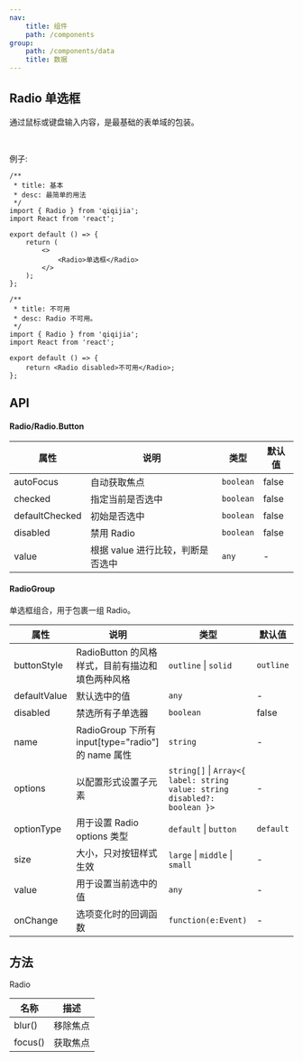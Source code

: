 ```yaml
---
nav:
    title: 组件
    path: /components
group:
    path: /components/data
    title: 数据
---
```


## Radio 单选框

通过鼠标或键盘输入内容，是最基础的表单域的包装。

<br />

例子:

<div class="fu-code-block-row">

<div class="fu-code-block-col-2-1">

```tsx
/**
 * title: 基本
 * desc: 最简单的用法
 */
import { Radio } from 'qiqijia';
import React from 'react';

export default () => {
    return (
        <>
            <Radio>单选框</Radio>
        </>
    );
};
```

</div>

<div class="fu-code-block-col-2-1">

```tsx
/**
 * title: 不可用
 * desc: Radio 不可用。
 */
import { Radio } from 'qiqijia';
import React from 'react';

export default () => {
    return <Radio disabled>不可用</Radio>;
};
```

</div>
</div>

## API

#### Radio/Radio.Button

| 属性           | 说明                              | 类型      | 默认值 |
| -------------- | --------------------------------- | --------- | ------ |
| autoFocus      | 自动获取焦点                      | `boolean` | false  |
| checked        | 指定当前是否选中                  | `boolean` | false  |
| defaultChecked | 初始是否选中                      | `boolean` | false  |
| disabled       | 禁用 Radio                        | `boolean` | false  |
| value          | 根据 value 进行比较，判断是否选中 | `any`     | -      |

#### RadioGroup

单选框组合，用于包裹一组 Radio。

| 属性 | 说明 | 类型 | 默认值 |
| --- | --- | --- | --- |
| buttonStyle | RadioButton 的风格样式，目前有描边和填色两种风格 | `outline` \| `solid` | `outline` |
| defaultValue | 默认选中的值 | `any` | - |
| disabled | 禁选所有子单选器 | `boolean` | false |
| name | RadioGroup 下所有 input[type="radio"] 的 name 属性 | `string` | - |
| options | 以配置形式设置子元素 | `string[]` \| `Array<{ label: string value: string disabled?: boolean }>` | - |
| optionType | 用于设置 Radio options 类型 | `default` \| `button` | `default` |
| size | 大小，只对按钮样式生效 | `large` \| `middle` \| `small` | - |
| value | 用于设置当前选中的值 | `any` | - |
| onChange | 选项变化时的回调函数 | `function(e:Event)` | - |

## 方法

Radio

| 名称    | 描述     |
| ------- | -------- |
| blur()  | 移除焦点 |
| focus() | 获取焦点 |
